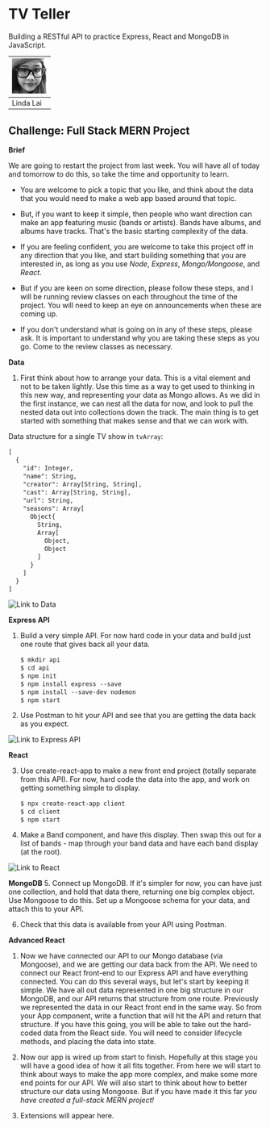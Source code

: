 # TV Teller
Building a RESTful API to practice Express, React and MongoDB in JavaScript.

|[![Linda Lai](assets/contributors-linda-lai-70x70.jpg)](https://github.com/linda-lai) |
|-----------|
| Linda Lai |

## Challenge: Full Stack MERN Project

**Brief**

We are going to restart the project from last week. You will have all of today and tomorrow to do this, so take the time and opportunity to learn.

- You are welcome to pick a topic that you like, and think about the data that you would need to make a web app based around that topic.
  
- But, if you want to keep it simple, then people who want direction can make an app featuring music (bands or artists). Bands have albums, and albums have tracks. That's the basic starting complexity of the data.

- If you are feeling confident, you are welcome to take this project off in any direction that you like, and start building something that you are interested in, as long as you use *Node*, *Express*, *Mongo/Mongoose*, and *React*.

- But if you are keen on some direction, please follow these steps, and I will be running review classes on each throughout the time of the project. You will need to keep an eye on announcements when these are coming up.

- If you don't understand what is going on in any of these steps, please ask. It is important to understand why you are taking these steps as you go. Come to the review classes as necessary.

**Data**

1. First think about how to arrange your data. This is a vital element and not to be taken lightly. Use this time as a way to get used to thinking in this new way, and representing your data as Mongo allows. As we did in the first instance, we can nest all the data for now, and look to pull the nested data out into collections down the track. The main thing is to get started with something that makes sense and that we can work with.

Data structure for a single TV show in `tvArray`:   
  ```
  [
    {
      "id": Integer,
      "name": String,
      "creator": Array[String, String],
      "cast": Array[String, String],
      "url": String,
      "seasons": Array[
        Object{
          String,
          Array[
            Object,
            Object
          ]
        }
      ]
    }
  ]
  ```

![**Link to Data**](/data/) 

**Express API**

1. Build a very simple API. For now hard code in your data and build just one route that gives back all your data.
  
    ```
    $ mkdir api
    $ cd api
    $ npm init
    $ npm install express --save
    $ npm install --save-dev nodemon
    $ npm start
    ```


2. Use Postman to hit your API and see that you are getting the data back as you expect.

![**Link to Express API**](/api/) 

**React**

3. Use create-react-app to make a new front end project (totally separate from this API). For now, hard code the data into the app, and work on getting something simple to display.
   
    ```
    $ npx create-react-app client
    $ cd client
    $ npm start
    ```

4. Make a Band component, and have this display. Then swap this out for a list of bands - map through your band data and have each band display (at the root).

![**Link to React**](/react/) 

**MongoDB**
5. Connect up MongoDB. If it's simpler for now, you can have just one collection, and hold that data there, returning one big complex object. Use Mongoose to do this. Set up a Mongoose schema for your data, and attach this to your API.

6. Check that this data is available from your API using Postman.

**Advanced React**

1. Now we have connected our API to our Mongo database (via Mongoose), and we are getting our data back from the API. We need to connect our React front-end to our Express API and have everything connected. You can do this several ways, but let's start by keeping it simple. We have all out data represented in one big structure in our MongoDB, and our API returns that structure from one route. Previously we represented the data in our React front end in the same way. So from your App component, write a function that will hit the API and return that structure. If you have this going, you will be able to take out the hard-coded data from the React side. You will need to consider lifecycle methods, and placing the data into state.

2.  Now our app is wired up from start to finish. Hopefully at this stage you will have a good idea of how it all fits together. From here we will start to think about ways to make the app more complex, and make some more end points for our API. We will also start to think about how to better structure our data using Mongoose. But if you have made it this far *you have created a full-stack MERN project!*

3. Extensions will appear here.